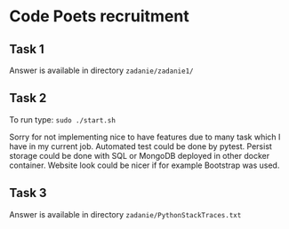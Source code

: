 # Code Poets recruitment

## Task 1
Answer is available in directory `zadanie/zadanie1/`

## Task 2
To run type: `sudo ./start.sh`

Sorry for not implementing nice to have features due to many task which I have in my current job. 
Automated test could be done by pytest. Persist storage could be done with SQL or MongoDB deployed in other docker container.
Website look could be nicer if for example Bootstrap was used. 

## Task 3
Answer is available in directory `zadanie/PythonStackTraces.txt`
